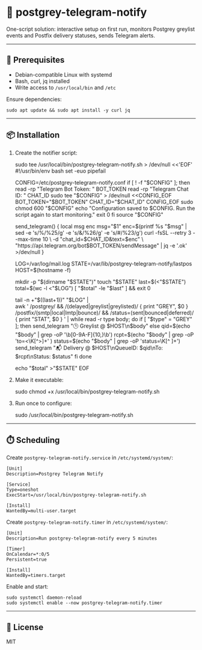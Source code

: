 # 🎉 postgrey-telegram-notify

One-script solution: interactive setup on first run, monitors Postgrey greylist events and Postfix delivery statuses, sends Telegram alerts.

---

## 🧰 Prerequisites

- Debian-compatible Linux with systemd  
- Bash, curl, jq installed  
- Write access to `/usr/local/bin` and `/etc`

Ensure dependencies:

    sudo apt update && sudo apt install -y curl jq

---

## 📦 Installation

1. Create the notifier script:

    sudo tee /usr/local/bin/postgrey-telegram-notify.sh > /dev/null <<'EOF'
    #!/usr/bin/env bash
    set -euo pipefail

    CONFIG=/etc/postgrey-telegram-notify.conf
    if [ ! -f "$CONFIG" ]; then
      read -rp "Telegram Bot Token: " BOT_TOKEN
      read -rp "Telegram Chat ID: " CHAT_ID
      sudo tee "$CONFIG" > /dev/null <<CONFIG_EOF
    BOT_TOKEN="$BOT_TOKEN"
    CHAT_ID="$CHAT_ID"
    CONFIG_EOF
      sudo chmod 600 "$CONFIG"
      echo "Configuration saved to $CONFIG. Run the script again to start monitoring."
      exit 0
    fi
    source "$CONFIG"

    send_telegram() {
      local msg enc
      msg="$1"
      enc=$(printf %s "$msg" | sed -e 's/%/%25/g' -e 's/&/%26/g' -e 's/#/%23/g')
      curl -fsSL --retry 3 --max-time 10 \
        -d "chat_id=$CHAT_ID&text=$enc" \
        "https://api.telegram.org/bot$BOT_TOKEN/sendMessage" | jq -e '.ok' >/dev/null
    }

    LOG=/var/log/mail.log
    STATE=/var/lib/postgrey-telegram-notify/lastpos
    HOST=$(hostname -f)

    mkdir -p "$(dirname "$STATE")"
    touch "$STATE"
    last=$(<"$STATE")
    total=$(wc -l <"$LOG")
    [ "$total" -le "$last" ] && exit 0

    tail -n +"$((last+1))" "$LOG" | \
      awk '
        /postgrey/ && /(delayed|greylist|greylisted)/ { print "GREY", $0 }
        /postfix\/(smtp|local|lmtp|bounce)/ && /status=(sent|bounced|deferred)/ { print "STAT", $0 }
      ' | while read -r type body; do
        if [ "$type" = "GREY" ]; then
          send_telegram "🕒 Greylist @ $HOST\n$body"
        else
          qid=$(echo "$body" | grep -oP '\b[0-9A-F]{10,}\b')
          rcpt=$(echo "$body" | grep -oP 'to=<\K[^>]+' )
          status=$(echo "$body" | grep -oP 'status=\K[^ ]+')
          send_telegram "📬 Delivery @ $HOST\nQueueID: $qid\nTo: $rcpt\nStatus: $status"
        fi
      done

    echo "$total" >"$STATE"
    EOF

2. Make it executable:

    sudo chmod +x /usr/local/bin/postgrey-telegram-notify.sh

3. Run once to configure:

    sudo /usr/local/bin/postgrey-telegram-notify.sh

---

## ⏱️ Scheduling

Create `postgrey-telegram-notify.service` in `/etc/systemd/system/`:

    [Unit]
    Description=Postgrey Telegram Notify

    [Service]
    Type=oneshot
    ExecStart=/usr/local/bin/postgrey-telegram-notify.sh

    [Install]
    WantedBy=multi-user.target

Create `postgrey-telegram-notify.timer` in `/etc/systemd/system/`:

    [Unit]
    Description=Run postgrey-telegram-notify every 5 minutes

    [Timer]
    OnCalendar=*:0/5
    Persistent=true

    [Install]
    WantedBy=timers.target

Enable and start:

    sudo systemctl daemon-reload
    sudo systemctl enable --now postgrey-telegram-notify.timer

---

## 📄 License

MIT
